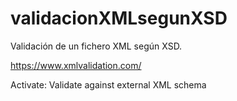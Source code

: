 # validacionXMLsegunXSD
Validación de un fichero XML según XSD.

https://www.xmlvalidation.com/

Activate: Validate against external XML schema
